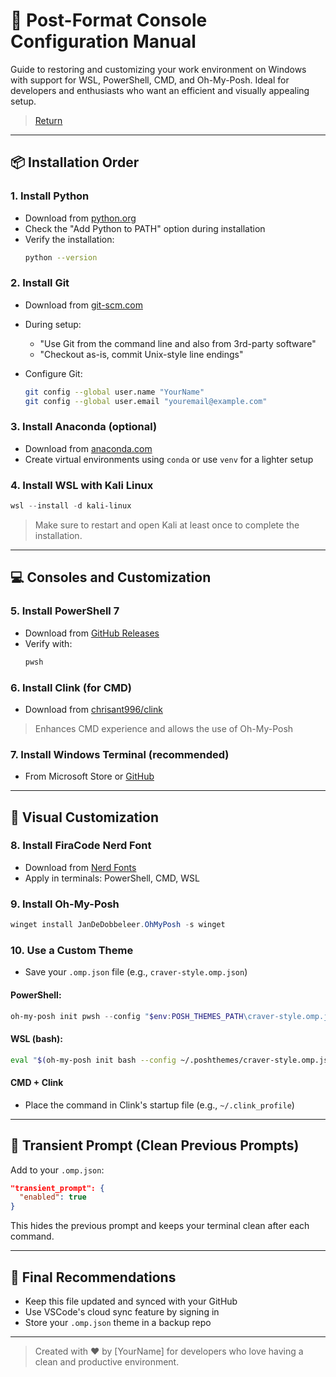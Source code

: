 # 🧰 Post-Format Console Configuration Manual

Guide to restoring and customizing your work environment on Windows with support for WSL, PowerShell, CMD, and Oh-My-Posh. Ideal for developers and enthusiasts who want an efficient and visually appealing setup.

> [Return](README.md)

---

## 📦 Installation Order

### 1. Install Python
- Download from [python.org](https://www.python.org/downloads/)
- Check the "Add Python to PATH" option during installation
- Verify the installation:
  ```bash
  python --version
  ```

### 2. Install Git
- Download from [git-scm.com](https://git-scm.com/)
- During setup:
  - "Use Git from the command line and also from 3rd-party software"
  - "Checkout as-is, commit Unix-style line endings"

- Configure Git:
  ```bash
  git config --global user.name "YourName"
  git config --global user.email "youremail@example.com"
  ```

### 3. Install Anaconda (optional)
- Download from [anaconda.com](https://www.anaconda.com/)
- Create virtual environments using `conda` or use `venv` for a lighter setup

### 4. Install WSL with Kali Linux
```powershell
wsl --install -d kali-linux
```
> Make sure to restart and open Kali at least once to complete the installation.

---

## 💻 Consoles and Customization

### 5. Install PowerShell 7
- Download from [GitHub Releases](https://github.com/PowerShell/PowerShell/releases)
- Verify with:
  ```bash
  pwsh
  ```

### 6. Install Clink (for CMD)
- Download from [chrisant996/clink](https://github.com/chrisant996/clink/releases)
> Enhances CMD experience and allows the use of Oh-My-Posh

### 7. Install Windows Terminal (recommended)
- From Microsoft Store or [GitHub](https://github.com/microsoft/terminal)

---

## 🎨 Visual Customization

### 8. Install FiraCode Nerd Font
- Download from [Nerd Fonts](https://www.nerdfonts.com/font-downloads)
- Apply in terminals: PowerShell, CMD, WSL

### 9. Install Oh-My-Posh
```powershell
winget install JanDeDobbeleer.OhMyPosh -s winget
```

### 10. Use a Custom Theme
- Save your `.omp.json` file (e.g., `craver-style.omp.json`)

#### PowerShell:
```powershell
oh-my-posh init pwsh --config "$env:POSH_THEMES_PATH\craver-style.omp.json" | Invoke-Expression
```

#### WSL (bash):
```bash
eval "$(oh-my-posh init bash --config ~/.poshthemes/craver-style.omp.json)"
```

#### CMD + Clink
- Place the command in Clink's startup file (e.g., `~/.clink_profile`)

---

## 🔁 Transient Prompt (Clean Previous Prompts)

Add to your `.omp.json`:
```json
"transient_prompt": {
  "enabled": true
}
```

This hides the previous prompt and keeps your terminal clean after each command.

---

## 🎯 Final Recommendations

- Keep this file updated and synced with your GitHub
- Use VSCode's cloud sync feature by signing in
- Store your `.omp.json` theme in a backup repo

---

> Created with ❤️ by [YourName] for developers who love having a clean and productive environment.

